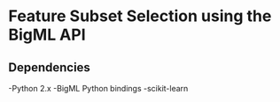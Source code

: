 # Feature Subset Selection using the BigML API

## Dependencies
-Python 2.x
-BigML Python bindings
-scikit-learn
